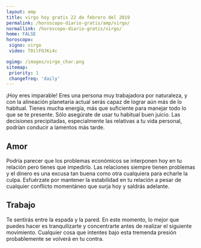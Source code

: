 ```yaml
---
layout: amp
title: virgo hoy gratis 22 de febrero del 2019 
permalink: /horoscopo-diario-gratis/amp/virgo/
normallink: /horoscopo-diario-gratis/virgo/
home: FALSE
horoscopo:
 signo: virgo
 video: T0ilFOJKi4c

ogimg: /images/virgo_char.png
sitemap:
 priority: 1
 changefreq: 'daily'
---
```



¡Hoy eres imparable! Eres una persona muy trabajadora por naturaleza, y con la alineación planetaria actual serás capaz de lograr aún más de lo habitual. Tienes mucha energía, más que suficiente para manejar todo lo que se te presente. Sólo asegúrate de usar tu habitual buen juicio. Las decisiones precipitadas, especialmente las relativas a tu vida personal, podrían conducir a lamentos más tarde.

## Amor

Podría parecer que los problemas económicos se interponen hoy en tu relación pero tienes que impedirlo. Las relaciones siempre tienen problemas y el dinero es una excusa tan buena como otra cualquiera para echarle la culpa. Esfuérzate por mantener la estabilidad en tu relación a pesar de cualquier conflicto momentáneo que surja hoy y saldrás adelante.

## Trabajo

Te sentirás entre la espada y la pared. En este momento, lo mejor que puedes hacer es tranquilizarte y concentrarte antes de realizar el siguiente movimiento. Cualquier cosa que intentes bajo esta tremenda presión probablemente se volverá en tu contra.